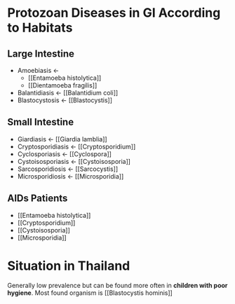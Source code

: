 # Protozoan Diseases in GI According to Habitats
## Large Intestine
- Amoebiasis <-
	- [[Entamoeba histolytica]]
	- [[Dientamoeba fragilis]]
- Balantidiasis <- [[Balantidium coli]]
- Blastocystosis <- [[Blastocystis]]

## Small Intestine
- Giardiasis <- [[Giardia lamblia]]
- Cryptosporidiasis <- [[Cryptosporidium]]
- Cyclosporiasis <- [[Cyclospora]]
- Cystoisosporiasis <- [[Cystoisosporia]]
- Sarcosporidiosis <- [[Sarcocystis]]
- Microsporidiosis <- [[Microsporidia]]

## AIDs Patients
- [[Entamoeba histolytica]]
- [[Cryptosporidium]]
- [[Cystoisosporia]]
- [[Microsporidia]]

# Situation in Thailand
Generally low prevalence but can be found more often in **children with poor hygiene**. Most found organism is [[Blastocystis hominis]]